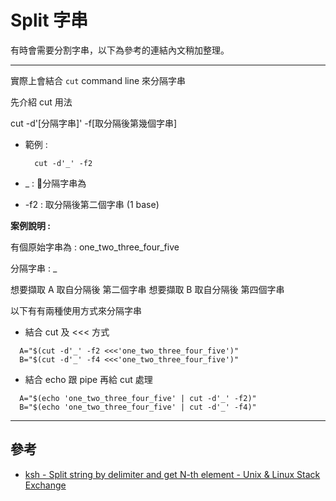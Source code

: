 # Split 字串

有時會需要分割字串，以下為參考的連結內文稍加整理。

---

實際上會結合 `cut` command line 來分隔字串

先介紹 cut 用法

cut -d'[分隔字串]' -f[取分隔後第幾個字串]

- 範例 :

  ``` shell
    cut -d'_' -f2
  ```

- _ : 分隔字串為

- -f2 : 取分隔後第二個字串 (1 base)

**案例說明 :**

有個原始字串為 : one_two_three_four_five

分隔字串 : _

想要擷取 A 取自分隔後 第二個字串
想要擷取 B 取自分隔後 第四個字串

以下有有兩種使用方式來分隔字串

- 結合 cut 及 <<< 方式

``` shell
  A="$(cut -d'_' -f2 <<<'one_two_three_four_five')"
  B="$(cut -d'_' -f4 <<<'one_two_three_four_five')"
```

- 結合 echo 跟 pipe 再給 cut 處理

``` shell
  A="$(echo 'one_two_three_four_five' | cut -d'_' -f2)"
  B="$(echo 'one_two_three_four_five' | cut -d'_' -f4)"
```

---

## 參考

- [ksh - Split string by delimiter and get N-th element - Unix & Linux Stack Exchange](https://unix.stackexchange.com/questions/312280/split-string-by-delimiter-and-get-n-th-element)
